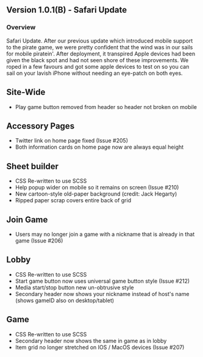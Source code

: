 ## Version 1.0.1(B) - Safari Update
### Overview
Safari Update. After our previous update which introduced mobile support to the pirate game, we were pretty confident that the wind was in our sails for mobile piratein'. After deployment, it transpired Apple devices had been given the black spot and had not seen shore of these improvements. We roped in a few favours and got some apple devices to test on so you can sail on your lavish iPhone without needing an eye-patch on both eyes.

## Site-Wide
- Play game button removed from header so header not broken on mobile

## Accessory Pages
- Twitter link on home page fixed (Issue #205)
- Both information cards on home page now are always equal height

## Sheet builder
- CSS Re-written to use SCSS
- Help popup wider on mobile so it remains on screen (Issue #210)
- New cartoon-style old-paper background (credit: Jack Hegarty)
- Ripped paper scrap covers entire back of grid

## Join Game
- Users may no longer join a game with a nickname that is already in that game (Issue #206)

## Lobby
- CSS Re-written to use SCSS
- Start game button now uses universal game button style (Issue #212)
- Media start/stop button new un-obtrusive style
- Secondary header now shows your nickname instead of host's name (shows gameID also on desktop/tablet)

## Game
- CSS Re-written to use SCSS
- Secondary header now shows the same in game as in lobby
- Item grid no longer stretched on IOS / MacOS devices (Issue #207)